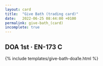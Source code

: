 ```yaml
---
layout: card
title:  "Give Bath (trading card)"
date:   2022-06-25 08:44:00 +0100
permalink: give-bath_(card)
incomplete: true
---
```


## DOA 1st &middot; EN-173 C

{% include templates/give-bath-doa1e.html %}
